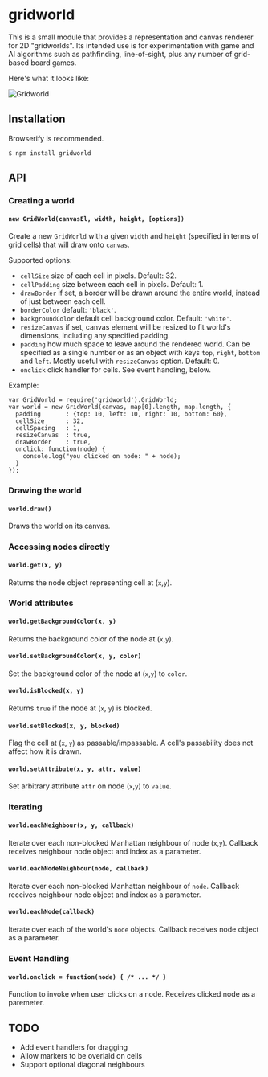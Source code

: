 # gridworld

This is a small module that provides a representation and canvas renderer for 2D "gridworlds". Its intended use is for experimentation with game and AI algorithms such as pathfinding, line-of-sight, plus any number of grid-based board games.

Here's what it looks like:

![Gridworld](https://raw.github.com/jaz303/gridworld/master/screenshot.png)

## Installation

Browserify is recommended.

    $ npm install gridworld

## API

### Creating a world

#### `new GridWorld(canvasEl, width, height, [options])`

Create a new `GridWorld` with a given `width` and `height` (specified in terms of grid cells) that will draw onto `canvas`.

Supported options:

  * `cellSize` size of each cell in pixels. Default: 32.
  * `cellPadding` size between each cell in pixels. Default: 1.
  * `drawBorder` if set, a border will be drawn around the entire world, instead of just between each cell.
  * `borderColor` default: `'black'`.
  * `backgroundColor` default cell background color. Default: `'white'`.
  * `resizeCanvas` if set, canvas element will be resized to fit world's dimensions, including any specified padding.
  * `padding` how much space to leave around the rendered world. Can be specified as a single number or as an object with keys `top`, `right`, `bottom` and `left`. Mostly useful with `resizeCanvas` option. Default: 0.
  * `onclick` click handler for cells. See event handling, below.
  
Example:

    var GridWorld = require('gridworld').GridWorld;
    var world = new GridWorld(canvas, map[0].length, map.length, {
      padding       : {top: 10, left: 10, right: 10, bottom: 60},
      cellSize      : 32,
      cellSpacing   : 1,
      resizeCanvas  : true,
      drawBorder    : true,
      onclick: function(node) {
        console.log("you clicked on node: " + node);
      }
    });

### Drawing the world

#### `world.draw()`

Draws the world on its canvas.

### Accessing nodes directly

#### `world.get(x, y)`

Returns the node object representing cell at (`x`,`y`).

### World attributes

#### `world.getBackgroundColor(x, y)`

Returns the background color of the node at (`x`,`y`).

#### `world.setBackgroundColor(x, y, color)`

Set the background color of the node at (`x`,`y`) to `color`.

#### `world.isBlocked(x, y)`

Returns `true` if the node at (`x`, `y`) is blocked.

#### `world.setBlocked(x, y, blocked)`

Flag the cell at (`x`, `y`) as passable/impassable. A cell's passability does not affect how it is drawn.

#### `world.setAttribute(x, y, attr, value)`

Set arbitrary attribute `attr` on node (`x`,`y`) to `value`.

### Iterating

#### `world.eachNeighbour(x, y, callback)`

Iterate over each non-blocked Manhattan neighbour of node (`x`,`y`). Callback receives neighbour node object and index as a parameter.

#### `world.eachNodeNeighbour(node, callback)`

Iterate over each non-blocked Manhattan neighbour of `node`. Callback receives neighbour node object and index as a parameter.

#### `world.eachNode(callback)`

Iterate over each of the world's `node` objects. Callback receives node object as a parameter.

### Event Handling

#### `world.onclick = function(node) { /* ... */ }`

Function to invoke when user clicks on a node. Receives clicked node as a paremeter.

## TODO

  * Add event handlers for dragging
  * Allow markers to be overlaid on cells
  * Support optional diagonal neighbours
